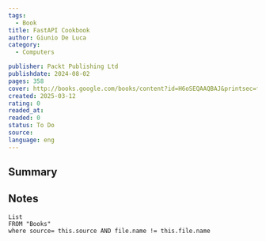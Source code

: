 ```yaml
---
tags:
  - Book
title: FastAPI Cookbook 
author: Giunio De Luca
category: 
  - Computers

publisher: Packt Publishing Ltd
publishdate: 2024-08-02
pages: 358
cover: http://books.google.com/books/content?id=H6oSEQAAQBAJ&printsec=frontcover&img=1&zoom=1&edge=curl&source=gbs_api
created: 2025-03-12
rating: 0
readed_at: 
readed: 0
status: To Do
source: 
language: eng
---
```

## Summary


## Notes
```dataview
List 
FROM "Books"
where source= this.source AND file.name != this.file.name
```